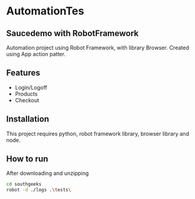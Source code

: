 # AutomationTes
## Saucedemo with RobotFramework

Automation project using Robot Framework, with library Browser. 
Created using App action patter.

## Features
- Login/Logoff
- Products
- Checkout

## Installation

This project requires python, robot framework library, browser library and node.

## How to run
After downloading and unzipping


```sh
cd southgeeks
robot -d ./logs .\tests\
```